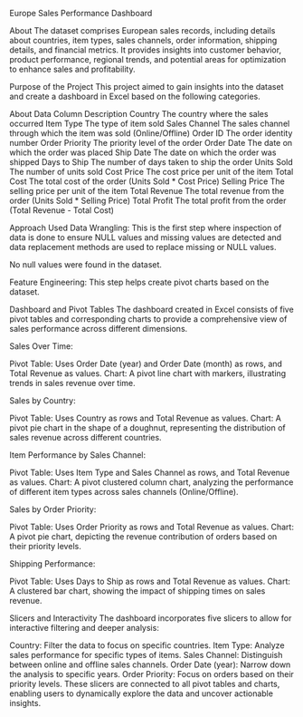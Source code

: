 Europe Sales Performance Dashboard

About
The dataset comprises European sales records, including details about countries, item types, sales channels, order information, shipping details, and financial metrics. It provides insights into customer behavior, product performance, regional trends, and potential areas for optimization to enhance sales and profitability.

Purpose of the Project
This project aimed to gain insights into the dataset and create a dashboard in Excel based on the following categories.

About Data
Column	Description
Country	The country where the sales occurred
Item Type	The type of item sold
Sales Channel	The sales channel through which the item was sold (Online/Offline)
Order ID	The order identity number
Order Priority	The priority level of the order
Order Date	The date on which the order was placed
Ship Date	The date on which the order was shipped
Days to Ship	The number of days taken to ship the order
Units Sold	The number of units sold
Cost Price	The cost price per unit of the item
Total Cost	The total cost of the order (Units Sold * Cost Price)
Selling Price	The selling price per unit of the item
Total Revenue	The total revenue from the order (Units Sold * Selling Price)
Total Profit	The total profit from the order (Total Revenue - Total Cost)

Approach Used
Data Wrangling: This is the first step where inspection of data is done to ensure NULL values and missing values are detected and data replacement methods are used to replace missing or NULL values.

No null values were found in the dataset.

Feature Engineering: This step helps create pivot charts based on the dataset.

Dashboard and Pivot Tables
The dashboard created in Excel consists of five pivot tables and corresponding charts to provide a comprehensive view of sales performance across different dimensions.

Sales Over Time:

Pivot Table: Uses Order Date (year) and Order Date (month) as rows, and Total Revenue as values.
Chart: A pivot line chart with markers, illustrating trends in sales revenue over time.

Sales by Country:

Pivot Table: Uses Country as rows and Total Revenue as values.
Chart: A pivot pie chart in the shape of a doughnut, representing the distribution of sales revenue across different countries.

Item Performance by Sales Channel:

Pivot Table: Uses Item Type and Sales Channel as rows, and Total Revenue as values.
Chart: A pivot clustered column chart, analyzing the performance of different item types across sales channels (Online/Offline).

Sales by Order Priority:

Pivot Table: Uses Order Priority as rows and Total Revenue as values.
Chart: A pivot pie chart, depicting the revenue contribution of orders based on their priority levels.

Shipping Performance:

Pivot Table: Uses Days to Ship as rows and Total Revenue as values.
Chart: A clustered bar chart, showing the impact of shipping times on sales revenue.

Slicers and Interactivity
The dashboard incorporates five slicers to allow for interactive filtering and deeper analysis:

Country: Filter the data to focus on specific countries.
Item Type: Analyze sales performance for specific types of items.
Sales Channel: Distinguish between online and offline sales channels.
Order Date (year): Narrow down the analysis to specific years.
Order Priority: Focus on orders based on their priority levels.
These slicers are connected to all pivot tables and charts, enabling users to dynamically explore the data and uncover actionable insights.

